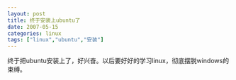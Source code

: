 ```yaml
---
layout: post
title: 终于安装上ubuntu了
date: 2007-05-15
categories: linux
tags: ["linux","ubuntu","安装"]
---
```


<div class="cnt">终于把ubuntu安装上了，好兴奋。以后要好好的学习linux，彻底摆脱windows的束缚。</div>